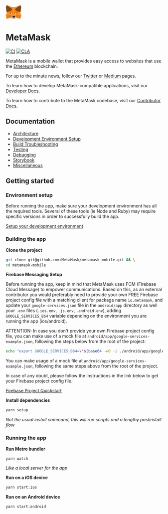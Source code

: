 ![MetaMask logo](logo.png?raw=true)

# MetaMask

[![CI](https://github.com/MetaMask/metamask-mobile/actions/workflows/ci.yml/badge.svg?branch=main)](https://github.com/MetaMask/metamask-mobile/actions/workflows/ci.yml) [![CLA](https://github.com/MetaMask/metamask-mobile/actions/workflows/cla.yml/badge.svg?branch=main)](https://github.com/MetaMask/metamask-mobile/actions/workflows/cla.yml)

MetaMask is a mobile wallet that provides easy access to websites that use the [Ethereum](https://ethereum.org/) blockchain.

For up to the minute news, follow our [Twitter](https://twitter.com/metamask) or [Medium](https://medium.com/metamask) pages.

To learn how to develop MetaMask-compatible applications, visit our [Developer Docs](https://docs.metamask.io).

To learn how to contribute to the MetaMask codebase, visit our [Contributor Docs](https://github.com/MetaMask/contributor-docs).

## Documentation

- [Architecture](./docs/readme/architecture.md)
- [Development Environment Setup](./docs/readme/environment.md)
- [Build Troubleshooting](./docs/readme/troubleshooting.md)
- [Testing](./docs/readme/testing.md)
- [Debugging](./docs/readme/debugging.md)
- [Storybook](./docs/readme/storybook.md)
- [Miscellaneous](./docs/readme/miscellaneous.md)

## Getting started

### Environment setup

Before running the app, make sure your development environment has all the required tools. Several of these tools (ie Node and Ruby) may require specific versions in order to successfully build the app.

[Setup your development environment](./docs/readme/environment.md)

### Building the app

**Clone the project**

```bash
git clone git@github.com:MetaMask/metamask-mobile.git && \
cd metamask-mobile
```

**Firebase Messaging Setup**

Before running the app, keep in mind that MetaMask uses FCM (Firebase Cloud Message) to empower communications. Based on this, as an external contributor you would preferably need to provide your own FREE Firebase project config file with a matching client for package name `io.metamask`, and update your `google-services.json` file in the `android/app` directory as well your `.env` files (`.ios.env`, `.js.env`, `.android.env`), adding `GOOGLE_SERVICES_B64` variable depending on the environment you are running the app (ios/android).

ATTENTION: In case you don't provide your own Firebase project config file, you can make use of a mock file at `android/app/google-services-example.json`, following the steps below from the root of the project:

```bash
echo "export GOOGLE_SERVICES_B64=\"$(base64 -w0 -i ./android/app/google-services-example.json)\"" | tee -a .js.env .ios.env .android.env
```

You can make usage of a mock file at `android/app/google-services-example.json`, following the same steps above from the root of the project.

In case of any doubt, please follow the instructions in the link below to get your Firebase project config file.

[Firebase Project Quickstart](https://firebaseopensource.com/projects/firebase/quickstart-js/messaging/readme/#getting_started)

**Install dependencies**

```bash
yarn setup
```

_Not the usual install command, this will run scripts and a lengthy postinstall flow_

### Running the app

**Run Metro bundler**

```bash
yarn watch
```

_Like a local server for the app_

**Run on a iOS device**

```bash
yarn start:ios
```

**Run on an Android device**

```bash
yarn start:android
```
